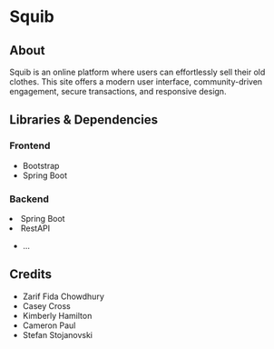 <h1>Squib</h1>
<h2>About</h2>
<p>
    Squib is an online platform where users can effortlessly sell their old clothes. 
    This site offers a modern user interface, community-driven engagement, secure transactions, 
    and responsive design.
</p>

<h2>Libraries & Dependencies</h2>
<h3>Frontend</h3>
<ul>
    <li>Bootstrap</li>
    <li>Spring Boot</li>
</ul>
<h3>Backend</h3>
    <li>Spring Boot</li>
    <li>RestAPI</li>
<ul>
    <li>...</li>
</ul>

<h2>Credits</h2>
<ul>
    <li>Zarif Fida Chowdhury</li>
    <li>Casey Cross</li>
    <li>Kimberly Hamilton</li>
    <li>Cameron Paul</li>
    <li>Stefan Stojanovski</li>
</ul>

